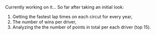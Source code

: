 Currently working on it...
So far after taking an initial look:
1) Getting the fastest lap times on each circut for every year,
2) The number of wins per driver,
3) Analyzing the the number of points in total per each driver (top 15). 
